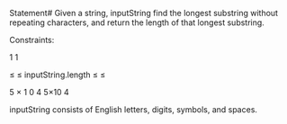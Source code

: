 Statement#
Given a string, inputString find the longest substring without repeating characters, and return the length of that longest substring.

Constraints:

1
1

≤
≤
inputString.length
≤
≤

5
×
1
0
4
5×10
4

inputString consists of English letters, digits, symbols, and spaces.
